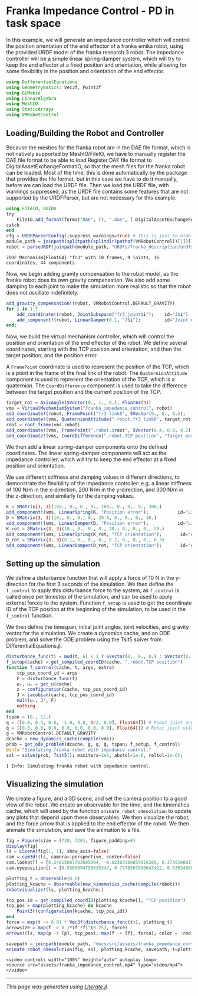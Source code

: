 # Franka Impedance Control - PD in task space
In this example, we will generate an impedance controller which will control the position
orientation of the end effector of a franka emika robot, using the provided URDF model of
the franka research 3 robot. The impedance controller will be a simple linear spring-damper
system, which will try to keep the end effector at a fixed position and orientation, while
allowing for some flexibility in the position and orientation of the end effector.

````julia
using DifferentialEquations
using GeometryBasics: Vec3f, Point3f
using GLMakie
using LinearAlgebra
using MeshIO
using StaticArrays
using VMRobotControl
````

## Loading/Building the Robot and Controller

Because the meshes for the franka robot are in the DAE file format, which is not natively
supported by MeshIO/FileIO, we have to manually register the DAE file format to be able to load
Register DAE file format to DigitalAssetExchangeFormatIO, so that the mesh files for the franka
robot can be loaded. Most of the time, this is done automatically by the package that provides the
file format, but in this case we have to do it manually, before we can load the URDF file.
Then we load the URDF file, with warnings suppressed, as the URDF file contains some features
that are not supported by the URDFParser, but are not necessary for this example.

````julia
using FileIO, UUIDs
try
    FileIO.add_format(format"DAE", (), ".dae", [:DigitalAssetExchangeFormatIO => UUID("43182933-f65b-495a-9e05-4d939cea427d")])
catch
end
cfg = URDFParserConfig(;suppress_warnings=true) # This is just to hide warnings about unsupported URDF features
module_path = joinpath(splitpath(splitdir(pathof(VMRobotControl))[1])[1:end-1])
robot = parseURDF(joinpath(module_path, "URDFs/franka_description/urdfs/fr3.urdf"), cfg)
````

````
7DOF Mechanism{Float64} "fr3" with 10 frames, 9 joints, 16 coordinates, 44 components
````

Now, we begin adding gravity compensation to the robot model, as the franka robot does its own
gravity compensation. We also add some damping to each joint to make the simulation more realistic
so that the robot does not oscillate indefinitely.

````julia
add_gravity_compensation!(robot, VMRobotControl.DEFAULT_GRAVITY)
for i in 1:7
    add_coordinate!(robot, JointSubspace("fr3_joint$i");    id="J$i")
    add_component!(robot, LinearDamper(0.1, "J$i");         id="Joint damper $i")
end;
````

Now, we build the virtual mechanism controller, which will control the position and orientation
of the end effector of the robot. We define several coordinates, starting with the TCP position
and orientation, and then the target position, and the position error.

A `FramePoint` coordinate is used to represent the position of the TCP, which is a point
in the frame of the final link of the robot. The `QuaternionAttitude` component is used to
represent the orientation of the TCP, which is a quaternion. The `CoordDifference` component
is used to take the difference between the target position and the current position of the
TCP.

````julia
target_rot = AxisAngle(SVector(0., 1., 0.), Float64(π))
vms = VirtualMechanismSystem("franka_impedance_control", robot)
add_coordinate!(robot, FramePoint("fr3_link8", SVector(0., 0., 0.));            id="TCP position")
add_coordinate!(vms, QuaternionAttitude(".robot.fr3_link8", target_rot);        id="TCP orientation")
root = root_frame(vms.robot)
add_coordinate!(vms, FramePoint(".robot.$root", SVector(0.4, 0.0, 0.2));        id="Target position")
add_coordinate!(vms, CoordDifference(".robot.TCP position", "Target position"); id="Position error");
````

We then add a linear spring-damper components onto the defined coordinates. The linear spring-damper
components will act as the impedance controller, which will try to keep the end effector at a fixed
position and orientation.

We use different stiffness and damping values in different directions, to demonstrate the
flexibility of the impedance controller: e.g. a linear stiffness of 100 N/m in the x-direction,
200 N/m in the y-direction, and 300 N/m in the z-direction, and similarly for the damping values.

````julia
K = SMatrix{3, 3}(100., 0., 0., 0., 200., 0., 0., 0., 300.)
add_component!(vms, LinearSpring(K, "Position error");           id="Linear Spring")
D = SMatrix{3, 3}(10., 0., 0., 0., 20.0, 0., 0., 0., 30.)
add_component!(vms, LinearDamper(D, "Position error");           id="Linear Damper")
K_rot = SMatrix{3, 3}(10., 0., 0., 0., 20., 0., 0., 0., 30.)
add_component!(vms, LinearSpring(K_rot, "TCP orientation");       id="Angular Spring")
D_rot = SMatrix{3, 3}(0.1, 0., 0., 0., 0.2, 0., 0., 0., 0.3)
add_component!(vms, LinearDamper(D_rot, "TCP orientation");       id="Angular Damper");
````

## Setting up the simulation
We define a disturbance function that will apply a force of 10 N in the y-direction for the first
3 seconds of the simulation. We then define the `f_control` to apply this disturbance force to the
system, as `f_control` is called once per timestep of the simulation, and can be used to apply
external forces to the system. Function `f_setup` is used to get the coordinate ID of the TCP position
at the beginning of the simulation, to be used in the `f_control` function.

We then define the timespan, initial joint angles, joint velocities, and gravity vector for the
simulation. We create a dynamics cache, and an ODE problem, and solve the ODE problem using the
Tsit5 solver from DifferentialEquations.jl.

````julia
disturbance_func(t) = mod(t, 6) < 3 ? SVector(0., 0., 0.) : SVector(0., 10.0, 0.)
f_setup(cache) = get_compiled_coordID(cache, ".robot.TCP position")
function f_control(cache, t, args, extra)
    tcp_pos_coord_id = args
    F = disturbance_func(t)
    uᵣ, uᵥ = get_u(cache)
    z = configuration(cache, tcp_pos_coord_id)
    J = jacobian(cache, tcp_pos_coord_id)
    mul!(uᵣ, J', F)
    nothing
end
tspan = (0., 12.)
q = ([0.0, 0.3, 0.0, -1.8, 0.0, π/2, 0.0], Float64[]) # Robot joint angle, vm joint angles
q̇ = ([0.0, 0.0, 0.0, 0.0, 0.0, 0.0, 0.0], Float64[]) # Robot joint velocity, vm joint velocities
g = VMRobotControl.DEFAULT_GRAVITY
dcache = new_dynamics_cache(compile(vms))
prob = get_ode_problem(dcache, g, q, q̇, tspan; f_setup, f_control)
@info "Simulating franka robot with impedance control."
sol = solve(prob, Tsit5(); maxiters=1e5, abstol=1e-6, reltol=1e-6);
````

````
[ Info: Simulating franka robot with impedance control.

````

## Visualizing the simulation
We create a figure, and a 3D scene, and set the camera position to a good view of the robot.
We create an observable for the time, and the kinematics cache, which will used by the function
`animate_robot_odesolution` to update any plots that depend upon these observables.
We then visualize the robot, and the force arrow that is applied to the end effector of the robot.
We then animate the simulation, and save the animation to a file.

````julia
fig = Figure(size = (720, 720), figure_padding=0)
display(fig)
ls = LScene(fig[1, 1]; show_axis=false)
cam = cam3d!(ls, camera=:perspective, center=false)
cam.lookat[] = [0.24015087703685004, -0.02303109659518269, 0.37391966173978597]
cam.eyeposition[] = [0.5360994756635347, 0.7578567808643422, 0.5303480879908374]

plotting_t = Observable(0.0)
plotting_kcache = Observable(new_kinematics_cache(compile(robot)))
robotvisualize!(ls, plotting_kcache;)

tcp_pos_id = get_compiled_coordID(plotting_kcache[], "TCP position")
tcp_pos = map(plotting_kcache) do kcache
    Point3f(configuration(kcache, tcp_pos_id))
end
force = map(t -> 0.01 * Vec3f(disturbance_func(t)), plotting_t)
arrowsize = map(f -> 0.1*(f'*f)^(0.25), force)
arrows!(ls, map(p -> [p], tcp_pos), map(f -> [f], force); color = :red, arrowsize)

savepath = joinpath(module_path, "docs/src/assets/franka_impedance_control.mp4")
animate_robot_odesolution(fig, sol, plotting_kcache, savepath; t=plotting_t);
````

```@raw html
<video controls width="100%" height="auto" autoplay loop>
<source src="assets/franka_impedance_control.mp4" type="video/mp4">
</video>
```

---

*This page was generated using [Literate.jl](https://github.com/fredrikekre/Literate.jl).*

